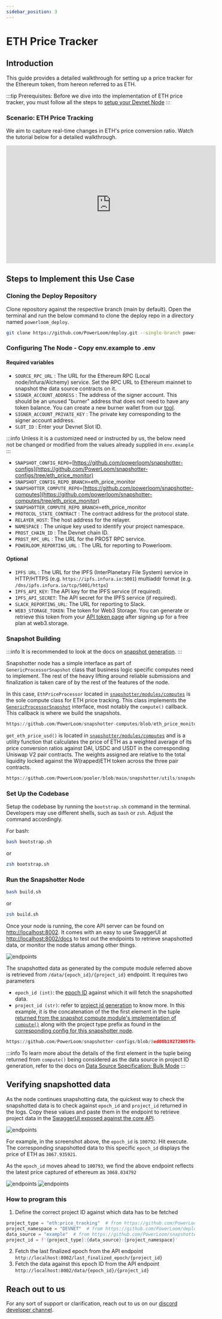 ```yaml
---
sidebar_position: 3
---
```

# ETH Price Tracker

## Introduction
This guide provides a detailed walkthrough for setting up a price tracker for the Ethereum token, from hereon referred to as ETH.

:::tip
Prerequisites: Before we dive into the implementation of ETH price tracker, you must follow all the steps to 
[setup your Devnet Node](/docs/build-with-powerloom/devnet/getting-started)
:::
### Scenario: ETH Price Tracking

We aim to capture real-time changes in ETH's price conversion ratio. Watch the tutorial below for a detailed walkthrough.

<iframe width="560" height="315" src="https://www.youtube.com/embed/wn4zK8ONLt4?start=40" title="YouTube video player" frameborder="0" allow="accelerometer; autoplay; clipboard-write; encrypted-media; gyroscope; picture-in-picture; web-share" referrerpolicy="strict-origin-when-cross-origin" allowfullscreen></iframe>

## Steps to Implement this Use Case

### Cloning the Deploy Repository
Clone repository against the respective branch (main by default). Open the terminal and run the below command to clone the deploy repo in a directory named `powerloom_deploy`.

```bash
git clone https://github.com/PowerLoom/deploy.git --single-branch powerloom_deploy --branch devnet && cd powerloom_deploy
```

### Configuring The Node - Copy env.example to .env

#### Required variables


- `SOURCE_RPC_URL` : The URL for the Ethereum RPC (Local node/Infura/Alchemy) service. Set the RPC URL to Ethereum mainnet to snapshot the data source contracts on it.
- `SIGNER_ACCOUNT_ADDRESS` : The address of the signer account. This should be an unused "burner" address that does not need to have any token balance. You can create a new burner wallet from our [tool](https://devnet-mint.powerloom.dev/burner).
- `SIGNER_ACCOUNT_PRIVATE_KEY` : The private key corresponding to the signer account address.
- `SLOT_ID` : Enter your Devnet Slot ID. 

:::info 
Unless it is a customized need or instructed by us, the below need not be changed or modified from the values already supplied in `env.example`
:::

- `SNAPSHOT_CONFIG_REPO`=[https://github.com/powerloom/snapshotter-configs](https://github.com/PowerLoom/snapshotter-configs/tree/eth_price_monitor)
- `SNAPSHOT_CONFIG_REPO_BRANCH`=eth_price_monitor
- `SNAPSHOTTER_COMPUTE_REPO`=[https://github.com/powerloom/snapshotter-computes](https://github.com/powerloom/snapshotter-computes/tree/eth_price_monitor)
- `SNAPSHOTTER_COMPUTE_REPO_BRANCH`=eth_price_monitor
- `PROTOCOL_STATE_CONTRACT` : The contract address for the protocol state.
- `RELAYER_HOST`: The host address for the relayer.
- `NAMESPACE` : The unique key used to identify your project namespace.
- `PROST_CHAIN_ID` : The Devnet chain ID.
- `PROST_RPC_URL` : The URL for the PROST RPC service.
- `POWERLOOM_REPORTING_URL` : The URL for reporting to Powerloom.

#### Optional

- `IPFS URL` : The URL for the IPFS (InterPlanetary File System) service in HTTP/HTTPS (e.g. `https://ipfs.infura.io:5001`) multiaddr format (e.g. `/dns/ipfs.infura.io/tcp/5001/https`)
- `IPFS_API_KEY`: The API key for the IPFS service (if required).
- `IPFS_API_SECRET`: The API secret for the IPFS service (if required).
- `SLACK_REPORTING_URL`: The URL for reporting to Slack.
- `WEB3_STORAGE_TOKEN`: The token for Web3 Storage. You can generate or retrieve this token from your [API token page](https://web3.storage/) after signing up for a free plan at web3.storage.

### Snapshot Building

:::info
It is recommended to look at the docs on [snapshot generation](/docs/protocol/specifications/snapshotter/snapshot-build).
:::

Snapshotter node has a simple interface as part of `GenericProcessorSnapshot` class that business logic specific computes need to implement. The rest of the heavy lifting around reliable submissions and finalization is taken care of by the rest of the features of the node.

In this case, `EthPriceProcessor` located in [`snapshotter/modules/computes`](https://github.com/PowerLoom/snapshotter-computes/blob/eth_price_monitor/eth_price_tracking.py) is the sole compute class for ETH price tracking. This class implements the [`GenericProcessorSnapshot`](https://github.com/Powerloom/pooler/blob/main/snapshotter/utils/callback_helpers.py) interface, most notably the `compute()` callback. This callback is where we build the snapshots.


```python reference
https://github.com/PowerLoom/snapshotter-computes/blob/eth_price_monitor/eth_price_tracking.py#L1-L45
```

`get_eth_price_usd()` is located in [`snapshotter/modules/computes`](https://github.com/PowerLoom/snapshotter-computes/blob/eth_price_monitor/eth_price_tracking.py) and is a utility function that calculates the price of ETH as a weighted average of its price conversion ratios against DAI, USDC and USDT in the corresponding Uniswap V2 pair contracts. The weights assigned are relative to the total liquidity locked against the W(rapped)ETH token across the three pair contracts.

```python reference
https://github.com/PowerLoom/pooler/blob/main/snapshotter/utils/snapshot_utils.py#L140-L154
```

### Set Up the Codebase

Setup the codebase by running the `bootstrap.sh` command in the terminal. Developers may use different shells, such as `bash` or `zsh`. Adjust the command accordingly.

For bash:

```bash
bash bootstrap.sh
```
or
```zsh
zsh bootstrap.sh
```

### Run the Snapshotter Node


```bash
bash build.sh
```
or
```zsh
zsh build.sh
```

Once your node is running, the core API server can be found on [http://localhost:8002](http://localhost:8002). It comes with an easy to use SwaggerUI at [http://localhost:8002/docs](http://localhost:8002/docs) to test out the endpoints to retrieve snapshotted data, or monitor the node status among other things.

![endpoints](/images/endpoints.png)

The snapshotted data as generated by the compute module referred above is retrieved from  `/data/{epoch_id}/{project_id}` endpoint. It requires two parameters

- `epoch_id (int)`: the [epoch ID](/docs/Protocol/Specifications/Epoch) against which it will fetch the snapshotted data.
- `project_id (str)`: refer to [project id generation](docs/Protocol/Specifications/Snapshotter/snapshot-build) to know more. In this example, it is the concatenation of the the first element in the tuple [returned from the snapshot compute module's implementation of `compute()`](#snapshot-building) along with the project type prefix as found in the [corresponding config for this snapshotter node](#forking-the-computes-and-config-templates). 

```python reference
https://github.com/PowerLoom/snapshotter-configs/blob/8ed08b19272005f5c45b1af1ff9fd0ab5195bbc6/projects.example.json#L4
```

:::info
To learn more about the details of the first element in the tuple being returned from `compute()` being considered as the data source in project ID generation, refer to the docs on [Data Source Specification: Bulk Mode](/docs/Protocol/Specifications/Snapshotter/snapshot-build#data-source-specification-bulk-mode)
:::

## Verifying snapshotted data

As the node continues snapshotting data, the quickest way to check the snapshotted data is to check against `epoch_id` and `project_id` returned in the logs. Copy these values and paste them in the endpoint to retrieve project data in the [SwaggerUI exposed against the core API](#run-the-snapshotter-node).

![endpoints](/images/docker.png)

For example, in the screenshot above, the `epoch_id` is `100792`. Hit execute. The corresponding snapshotted data to this specific `epoch_id` displays the price of ETH as `3067.935921`. 

As the `epoch_id` moves ahead to `100793`, we find the above endpoint reflects the latest price captured of ethereum as `3068.034792`

![endpoints](/images/eth-price-one-snapshot.png)
![endpoints](/images/eth-price-two-snapshot.png)

### How to program this

1. Define the correct project ID against which data has to be fetched

```python
project_type = "eth:price_tracking"  # from https://github.com/PowerLoom/snapshotter-configs/blob/eth_price_monitor/projects.example.json#L4
project_namespace = "DEVNET"  # from https://github.com/PowerLoom/deploy/blob/95ceb83a97a16279816c406eef484245df483fb1/env.example#L25
data_source = "example"  # from https://github.com/PowerLoom/snapshotter-computes/blob/15059013c6c17327d1c0d413d3885c23a6383305/eth_price_tracking.py#L45
project_id = f'{project_type}:{data_source}:{project_namespace}'
```
2. Fetch the last finalized epoch from the API endpoint `http://localhost:8002/last_finalized_epoch/{project_id}`
3. Fetch the data against this epoch ID from the API endpoint `http://localhost:8002/data/{epoch_id}/{project_id}`

## Reach out to us

For any sort of support or clarification, reach out to us on our [discord developer channel](https://discord.com/channels/777248105636560948/1180479966434054165).

